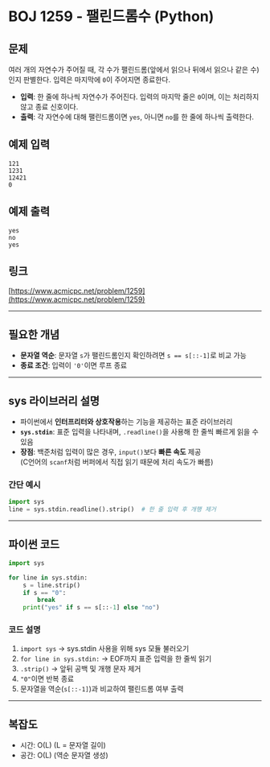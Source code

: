 # BOJ 1259 - 팰린드롬수 (Python)

## 문제
여러 개의 자연수가 주어질 때, 각 수가 팰린드롬(앞에서 읽으나 뒤에서 읽으나 같은 수)인지 판별한다. 입력은 마지막에 `0`이 주어지면 종료한다.

- **입력**: 한 줄에 하나씩 자연수가 주어진다. 입력의 마지막 줄은 `0`이며, 이는 처리하지 않고 종료 신호이다.
- **출력**: 각 자연수에 대해 팰린드롬이면 `yes`, 아니면 `no`를 한 줄에 하나씩 출력한다.

## 예제 입력
```
121
1231
12421
0
```

## 예제 출력
```
yes
no
yes
```

## 링크
[https://www.acmicpc.net/problem/1259](https://www.acmicpc.net/problem/1259)

---

## 필요한 개념
- **문자열 역순**: 문자열 `s`가 팰린드롬인지 확인하려면 `s == s[::-1]`로 비교 가능
- **종료 조건**: 입력이 `'0'`이면 루프 종료

---

## sys 라이브러리 설명
- 파이썬에서 **인터프리터와 상호작용**하는 기능을 제공하는 표준 라이브러리
- **`sys.stdin`**: 표준 입력을 나타내며, `.readline()`을 사용해 한 줄씩 빠르게 읽을 수 있음
- **장점**: 백준처럼 입력이 많은 경우, `input()`보다 **빠른 속도** 제공  
  (C언어의 `scanf`처럼 버퍼에서 직접 읽기 때문에 처리 속도가 빠름)

### 간단 예시
```python
import sys
line = sys.stdin.readline().strip()  # 한 줄 입력 후 개행 제거
```

---

## 파이썬 코드
```python
import sys

for line in sys.stdin:
    s = line.strip()
    if s == "0":
        break
    print("yes" if s == s[::-1] else "no")
```

### 코드 설명
1. `import sys` → sys.stdin 사용을 위해 sys 모듈 불러오기
2. `for line in sys.stdin:` → EOF까지 표준 입력을 한 줄씩 읽기
3. `.strip()` → 앞뒤 공백 및 개행 문자 제거
4. `"0"`이면 반복 종료
5. 문자열을 역순(`s[::-1]`)과 비교하여 팰린드롬 여부 출력

---

## 복잡도
- 시간: O(L) (L = 문자열 길이)
- 공간: O(L) (역순 문자열 생성)
